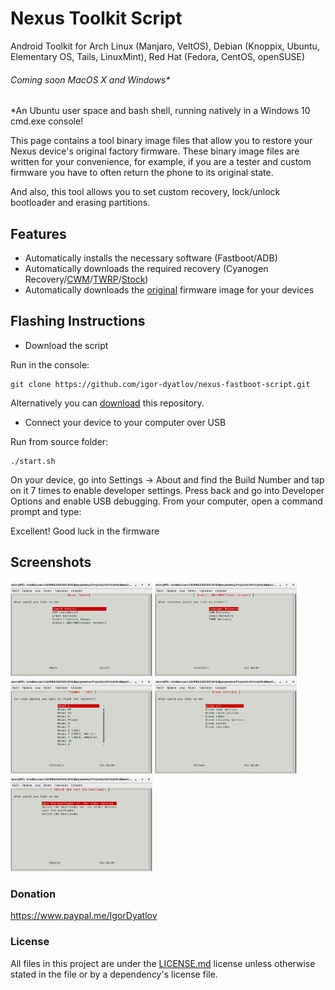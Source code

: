 # Nexus Toolkit Script
Android Toolkit for Arch Linux (Manjaro, VeltOS), Debian (Knoppix, Ubuntu, Elementary OS, Tails, LinuxMint), Red Hat (Fedora, CentOS, openSUSE)
###### Coming soon MacOS X and Windows*
*An Ubuntu user space and bash shell, running natively in a Windows 10 cmd.exe console!

This page contains a tool binary image files that allow you to restore your Nexus device's original factory firmware. These binary image files are written for your convenience, for example, if you are a tester and custom firmware you have to often return the phone to its original state.

And also, this tool allows you to set custom recovery, lock/unlock bootloader and erasing partitions.

## Features
- Automatically installs the necessary software (Fastboot/ADB)
- Automatically downloads the required recovery (Cyanogen Recovery/[CWM](https://www.clockworkmod.com/rommanager)/[TWRP](https://twrp.me/)/[Stock](https://developers.google.com/android/nexus/images))
- Automatically downloads the [original](https://developers.google.com/android/nexus/images) firmware image for your devices

## Flashing Instructions
 - Download the script

Run in the console:

    git clone https://github.com/igor-dyatlov/nexus-fastboot-script.git

 Alternatively you can [download](https://github.com/igor-dyatlov/nexus-fastboot-script/archive/master.zip) this repository.

 - Connect your device to your computer over USB

Run from source folder:

    ./start.sh

On your device, go into Settings -> About and find the Build Number and tap on it 7 times to enable developer settings. Press back and go into Developer Options and enable USB debugging. From your computer, open a command prompt and type:

Excellent! Good luck in the firmware    

## Screenshots
<img src=".github/img/Screenshot-1.png" width="45%" />
<img src=".github/img/Screenshot-2.png" width="45%" />
<img src=".github/img/Screenshot-3.png" width="45%" />
<img src=".github/img/Screenshot-4.png" width="45%" />
<img src=".github/img/Screenshot-5.png" width="45%" />

### Donation
https://www.paypal.me/IgorDyatlov

### License
All files in this project are under the [LICENSE.md](LICENSE.md) license unless otherwise stated in the file or by a dependency's license file.
